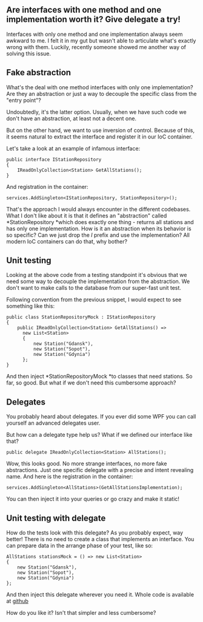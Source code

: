 ## Are interfaces with one method and one implementation worth it? Give delegate a try!

Interfaces with only one method and one implementation always seem awkward to me. I felt it in my gut but wasn't able to articulate what's exactly wrong with them. Luckily, recently someone showed me another way of solving this issue.

## Fake abstraction
What's the deal with one method interfaces with only one implementation? Are they an abstraction or just a way to decouple the specific class from the "entry point"?

Undoubtedly, it's the latter option. 
Usually, when we have such code we don't have an abstraction, at least not a decent one.

But on the other hand, we want to use inversion of control. Because of this, it seems natural to extract the interface and register it in our IoC container.

Let's take a look at an example of infamous interface:
```
public interface IStationRepository
{
    IReadOnlyCollection<Station> GetAllStations();
}
``` 
  
And registration in the container:
```
services.AddSingleton<IStationRepository, StationRepository>();
```

That's the approach I would always encounter in the different codebases. What I don't like about it is that it defines an "abstraction" called *StationRepository *which does exactly one thing - returns all stations and has only one implementation.
How is it an abstraction when its behavior is so specific? 
Can we just drop the *I* prefix and use the implementation? All modern IoC containers can do that, why bother?

## Unit testing
Looking at the above code from a testing standpoint it's obvious that we need some way to decouple the implementation from the abstraction.
We don't want to make calls to the database from our super-fast unit test.

Following convention from the previous snippet, I would expect to see something like this:
```
public class StationRepositoryMock : IStationRepository
{
    public IReadOnlyCollection<Station> GetAllStations() => 
      new List<Station>
      {
          new Station("Gdansk"),
          new Station("Sopot"),
          new Station("Gdynia")
      };
}
```
And then inject *StationRepositoryMock *to classes that need stations.
So far, so good.
But what if we don't need this cumbersome approach?
## Delegates
You probably heard about delegates. If you ever did some WPF you can call yourself an advanced delegates user.

But how can a delegate type help us?
What if we defined our interface like that?
```
public delegate IReadOnlyCollection<Station> AllStations();
```
Wow, this looks good. No more strange interfaces, no more fake abstractions. Just one specific delegate with a precise and intent revealing name.
And here is the registration in the container:
```
services.AddSingleton<AllStations>(GetAllStationsImplementation);
```
You can then inject it into your queries or go crazy and make it static!
## Unit testing with delegate
How do the tests look with this delegate? As you probably expect, way better!
There is no need to create a class that implements an interface. You can prepare data in the arrange phase of your test, like so:
```
AllStations stationsMock = () => new List<Station>
{
    new Station("Gdansk"),
    new Station("Sopot"),
    new Station("Gdynia")
};
```
And then inject this delegate wherever you need it.
Whole code is available at  [github](https://github.com/jciechowski/InterfaceVsDelegate) 


How do you like it? Isn't that simpler and less cumbersome?




